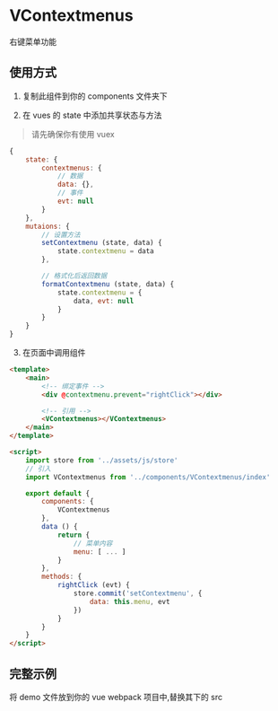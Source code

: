 # VContextmenus

右键菜单功能

## 使用方式

1. 复制此组件到你的 components 文件夹下

2. 在 vues 的 state 中添加共享状态与方法

> 请先确保你有使用 vuex

```javascript
{
	state: {
		contextmenus: {
			// 数据
			data: {},
			// 事件
			evt: null
		}
	},
	mutaions: {
		// 设置方法
		setContextmenu (state, data) {
			state.contextmenu = data
		},

		// 格式化后返回数据
		formatContextmenu (state, data) {
			state.contextmenu = {
				data, evt: null
			}
		}
	}
}
```

3. 在页面中调用组件

```html
<template>
	<main>
		<!-- 绑定事件 -->
		<div @contextmenu.prevent="rightClick"></div>

		<!-- 引用 -->
		<VContextmenus></VContextmenus>
	</main>
</template>

<script>
	import store from '../assets/js/store'
	// 引入
	import VContextmenus from '../components/VContextmenus/index'

	export default {
		components: {
			VContextmenus
		},
		data () {
			return {
				// 菜单内容
				menu: [ ... ]
			}
		},
		methods: {
			rightClick (evt) {
				store.commit('setContextmenu', {
					data: this.menu, evt
				})
			}
		}
	}
</script>
``` 

## 完整示例

将 demo 文件放到你的 vue webpack 项目中,替换其下的 src